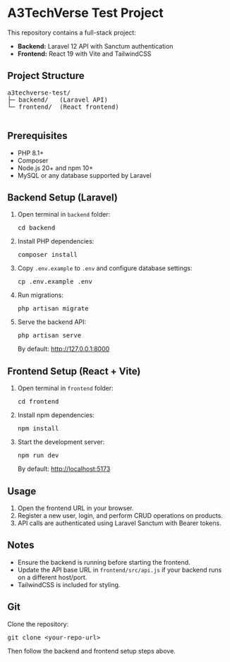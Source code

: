 <!DOCTYPE html>
<html lang="en">
<head>
  <meta charset="UTF-8">
</head>
<body>
  <h1>A3TechVerse Test Project</h1>

  <p>This repository contains a full-stack project:</p>
  <ul>
    <li><strong>Backend:</strong> Laravel 12 API with Sanctum authentication</li>
    <li><strong>Frontend:</strong> React 19 with Vite and TailwindCSS</li>
  </ul>

  <h2>Project Structure</h2>
  <pre>
a3techverse-test/
├─ backend/   (Laravel API)
└─ frontend/  (React frontend)
  </pre>

  <h2>Prerequisites</h2>
  <ul>
    <li>PHP 8.1+</li>
    <li>Composer</li>
    <li>Node.js 20+ and npm 10+</li>
    <li>MySQL or any database supported by Laravel</li>
  </ul>

  <h2>Backend Setup (Laravel)</h2>
  <ol>
    <li>Open terminal in <code>backend</code> folder:
      <pre>cd backend</pre>
    </li>
    <li>Install PHP dependencies:
      <pre>composer install</pre>
    </li>
    <li>Copy <code>.env.example</code> to <code>.env</code> and configure database settings:
      <pre>cp .env.example .env</pre>
    </li>
    <li>Run migrations:
      <pre>php artisan migrate</pre>
    </li>
    <li>Serve the backend API:
      <pre>php artisan serve</pre>
      By default: <a href="http://127.0.0.1:8000">http://127.0.0.1:8000</a>
    </li>
  </ol>

  <h2>Frontend Setup (React + Vite)</h2>
  <ol>
    <li>Open terminal in <code>frontend</code> folder:
      <pre>cd frontend</pre>
    </li>
    <li>Install npm dependencies:
      <pre>npm install</pre>
    </li>
    <li>Start the development server:
      <pre>npm run dev</pre>
      By default: <a href="http://localhost:5173">http://localhost:5173</a>
    </li>
  </ol>

  <h2>Usage</h2>
  <ol>
    <li>Open the frontend URL in your browser.</li>
    <li>Register a new user, login, and perform CRUD operations on products.</li>
    <li>API calls are authenticated using Laravel Sanctum with Bearer tokens.</li>
  </ol>

  <h2>Notes</h2>
  <ul>
    <li>Ensure the backend is running before starting the frontend.</li>
    <li>Update the API base URL in <code>frontend/src/api.js</code> if your backend runs on a different host/port.</li>
    <li>TailwindCSS is included for styling.</li>
  </ul>

  <h2>Git</h2>
  <p>Clone the repository:</p>
  <pre>git clone &lt;your-repo-url&gt;</pre>
  <p>Then follow the backend and frontend setup steps above.</p>

</body>
</html>
